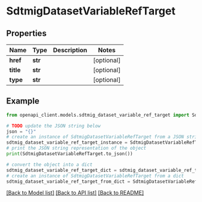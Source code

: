 # SdtmigDatasetVariableRefTarget


## Properties

Name | Type | Description | Notes
------------ | ------------- | ------------- | -------------
**href** | **str** |  | [optional] 
**title** | **str** |  | [optional] 
**type** | **str** |  | [optional] 

## Example

```python
from openapi_client.models.sdtmig_dataset_variable_ref_target import SdtmigDatasetVariableRefTarget

# TODO update the JSON string below
json = "{}"
# create an instance of SdtmigDatasetVariableRefTarget from a JSON string
sdtmig_dataset_variable_ref_target_instance = SdtmigDatasetVariableRefTarget.from_json(json)
# print the JSON string representation of the object
print(SdtmigDatasetVariableRefTarget.to_json())

# convert the object into a dict
sdtmig_dataset_variable_ref_target_dict = sdtmig_dataset_variable_ref_target_instance.to_dict()
# create an instance of SdtmigDatasetVariableRefTarget from a dict
sdtmig_dataset_variable_ref_target_from_dict = SdtmigDatasetVariableRefTarget.from_dict(sdtmig_dataset_variable_ref_target_dict)
```
[[Back to Model list]](../README.md#documentation-for-models) [[Back to API list]](../README.md#documentation-for-api-endpoints) [[Back to README]](../README.md)


